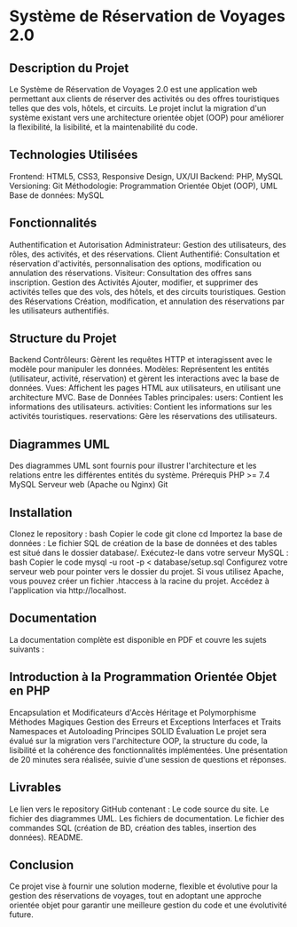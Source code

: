 # Système de Réservation de Voyages 2.0
## Description du Projet
Le Système de Réservation de Voyages 2.0 est une application web permettant aux clients de réserver des activités ou des offres touristiques telles que des vols, hôtels, et circuits. Le projet inclut la migration d'un système existant vers une architecture orientée objet (OOP) pour améliorer la flexibilité, la lisibilité, et la maintenabilité du code.
## Technologies Utilisées
Frontend: HTML5, CSS3, Responsive Design, UX/UI
Backend: PHP, MySQL
Versioning: Git
Méthodologie: Programmation Orientée Objet (OOP), UML
Base de données: MySQL
## Fonctionnalités
Authentification et Autorisation
Administrateur: Gestion des utilisateurs, des rôles, des activités, et des réservations.
Client Authentifié: Consultation et réservation d'activités, personnalisation des options, modification ou annulation des réservations.
Visiteur: Consultation des offres sans inscription.
Gestion des Activités
Ajouter, modifier, et supprimer des activités telles que des vols, des hôtels, et des circuits touristiques.
Gestion des Réservations
Création, modification, et annulation des réservations par les utilisateurs authentifiés.
## Structure du Projet
Backend
Contrôleurs: Gèrent les requêtes HTTP et interagissent avec le modèle pour manipuler les données.
Modèles: Représentent les entités (utilisateur, activité, réservation) et gèrent les interactions avec la base de données.
Vues: Affichent les pages HTML aux utilisateurs, en utilisant une architecture MVC.
Base de Données
Tables principales:
users: Contient les informations des utilisateurs.
activities: Contient les informations sur les activités touristiques.
reservations: Gère les réservations des utilisateurs.
## Diagrammes UML
Des diagrammes UML sont fournis pour illustrer l'architecture et les relations entre les différentes entités du système.
Prérequis
PHP >= 7.4
MySQL
Serveur web (Apache ou Nginx)
Git
## Installation
Clonez le repository :
bash
Copier le code
git clone <lien-vers-le-repository>
cd <nom-du-dossier>
Importez la base de données :
Le fichier SQL de création de la base de données et des tables est situé dans le dossier database/. Exécutez-le dans votre serveur MySQL :
bash
Copier le code
mysql -u root -p < database/setup.sql
Configurez votre serveur web pour pointer vers le dossier du projet. Si vous utilisez Apache, vous pouvez créer un fichier .htaccess à la racine du projet.
Accédez à l'application via http://localhost.
## Documentation
La documentation complète est disponible en PDF et couvre les sujets suivants :
## Introduction à la Programmation Orientée Objet en PHP
Encapsulation et Modificateurs d'Accès
Héritage et Polymorphisme
Méthodes Magiques
Gestion des Erreurs et Exceptions
Interfaces et Traits
Namespaces et Autoloading
Principes SOLID
Évaluation
Le projet sera évalué sur la migration vers l'architecture OOP, la structure du code, la lisibilité et la cohérence des fonctionnalités implémentées. Une présentation de 20 minutes sera réalisée, suivie d'une session de questions et réponses.
## Livrables
Le lien vers le repository GitHub contenant :
Le code source du site.
Le fichier des diagrammes UML.
Les fichiers de documentation.
Le fichier des commandes SQL (création de BD, création des tables, insertion des données).
README.
## Conclusion
Ce projet vise à fournir une solution moderne, flexible et évolutive pour la gestion des réservations de voyages, tout en adoptant une approche orientée objet pour garantir une meilleure gestion du code et une évolutivité future.
